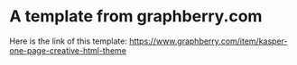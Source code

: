 
# A template from graphberry.com

Here is the link of this template: https://www.graphberry.com/item/kasper-one-page-creative-html-theme
